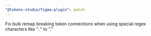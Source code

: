 ```yaml
---
"@tokens-studio/figma-plugin": patch
---
```


Fix bulk remap breaking token connections when using special regex characters like ".." to "."